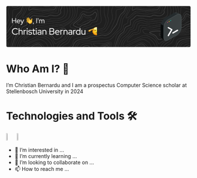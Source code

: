 ![banner](https://github.com/cbernardu/cbernardu/blob/main/assets/github-header-image.png)
# Who Am I? 🤔
I’m Christian Bernardu and I am a prospectus Computer Science scholar at Stellenbosch University in 2024

# Technologies and Tools 🛠️
<img src="https://github.com/cbernardu/cbernardu/assets/144592185/8f26fe4d-1a55-4cd6-88b1-7f4570156ad4" width="5%" height="5%">
<img src="https://github.com/cbernardu/cbernardu/assets/144592185/6f635007-4e93-4480-8d08-62dd03fae734" width="5%" height="5%">

- 👀 I’m interested in ...
- 🌱 I’m currently learning ...
- 💞️ I’m looking to collaborate on ...
- 📫 How to reach me ...

<!---
cbernardu/cbernardu is a ✨ special ✨ repository because its `README.md` (this file) appears on your GitHub profile.
You can click the Preview link to take a look at your changes.
--->
